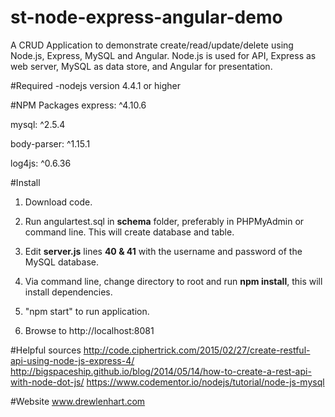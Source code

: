 st-node-express-angular-demo
===============

A CRUD Application to demonstrate create/read/update/delete using Node.js, Express, MySQL and Angular.  Node.js is used for API, Express as web server, MySQL as data store, and Angular for presentation.

#Required
-nodejs version 4.4.1 or higher

#NPM Packages
express: ^4.10.6

mysql: ^2.5.4

body-parser: ^1.15.1

log4js: ^0.6.36

#Install
1.  Download code.

2.  Run angulartest.sql in **schema** folder, preferably in PHPMyAdmin or command line.  This will create database and table.

3.  Edit **server.js** lines **40 & 41** with the username and password of the MySQL database.

3.  Via command line, change directory to root and run **npm install**, this will install dependencies. 

4.  "npm start" to run application.

5.  Browse to http://localhost:8081

#Helpful sources
http://code.ciphertrick.com/2015/02/27/create-restful-api-using-node-js-express-4/
http://bigspaceship.github.io/blog/2014/05/14/how-to-create-a-rest-api-with-node-dot-js/
https://www.codementor.io/nodejs/tutorial/node-js-mysql

#Website
www.drewlenhart.com